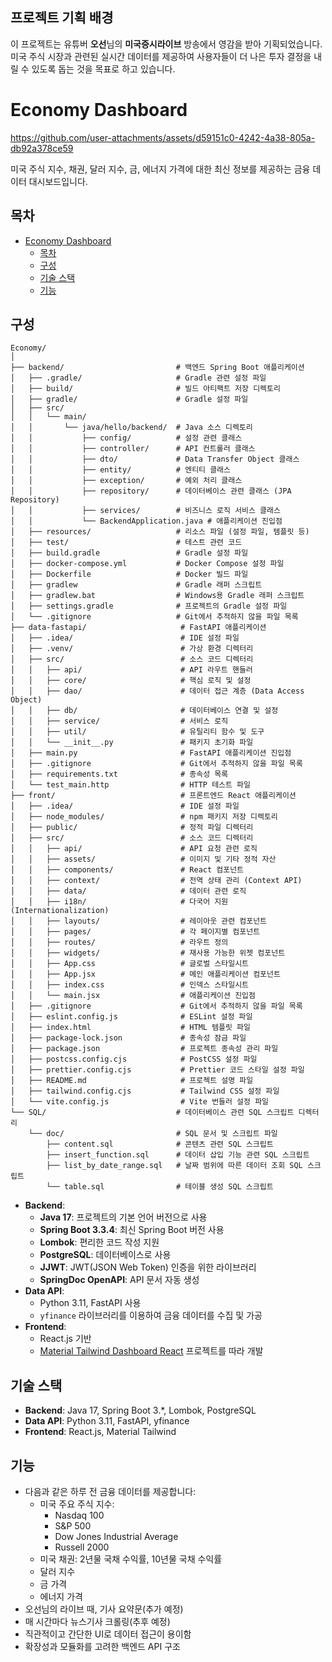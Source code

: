 ## 프로젝트 기획 배경

이 프로젝트는 유튜버 **오선**님의 **미국증시라이브** 방송에서 영감을 받아 기획되었습니다. 미국 주식 시장과 관련된 실시간 데이터를 제공하여 사용자들이 더 나은 투자 결정을 내릴 수 있도록 돕는 것을 목표로 하고 있습니다.

# Economy Dashboard



https://github.com/user-attachments/assets/d59151c0-4242-4a38-805a-db92a378ce59



미국 주식 지수, 채권, 달러 지수, 금, 에너지 가격에 대한 최신 정보를 제공하는 금융 데이터 대시보드입니다.


## 목차

- [Economy Dashboard](#economy-dashboard)
  - [목차](#목차)
  - [구성](#구성)
  - [기술 스택](#기술-스택)
  - [기능](#기능)



## 구성

```
Economy/
│
├── backend/                         # 백엔드 Spring Boot 애플리케이션
│   ├── .gradle/                     # Gradle 관련 설정 파일
│   ├── build/                       # 빌드 아티팩트 저장 디렉토리
│   ├── gradle/                      # Gradle 설정 파일
│   ├── src/
│   │   └── main/
│   │       └── java/hello/backend/  # Java 소스 디렉토리
│   │           ├── config/          # 설정 관련 클래스
│   │           ├── controller/      # API 컨트롤러 클래스
│   │           ├── dto/             # Data Transfer Object 클래스
│   │           ├── entity/          # 엔티티 클래스
│   │           ├── exception/       # 예외 처리 클래스
│   │           ├── repository/      # 데이터베이스 관련 클래스 (JPA Repository)
│   │           ├── services/        # 비즈니스 로직 서비스 클래스
│   │           └── BackendApplication.java # 애플리케이션 진입점
│   ├── resources/                   # 리소스 파일 (설정 파일, 템플릿 등)
│   ├── test/                        # 테스트 관련 코드
│   ├── build.gradle                 # Gradle 설정 파일
│   ├── docker-compose.yml           # Docker Compose 설정 파일
│   ├── Dockerfile                   # Docker 빌드 파일
│   ├── gradlew                      # Gradle 래퍼 스크립트
│   ├── gradlew.bat                  # Windows용 Gradle 래퍼 스크립트
│   ├── settings.gradle              # 프로젝트의 Gradle 설정 파일
│   └── .gitignore                   # Git에서 추적하지 않을 파일 목록
├── data-fastapi/                     # FastAPI 애플리케이션
│   ├── .idea/                        # IDE 설정 파일
│   ├── .venv/                        # 가상 환경 디렉터리
│   ├── src/                          # 소스 코드 디렉터리
│   │   ├── api/                      # API 라우트 핸들러
│   │   ├── core/                     # 핵심 로직 및 설정
│   │   ├── dao/                      # 데이터 접근 계층 (Data Access Object)
│   │   ├── db/                       # 데이터베이스 연결 및 설정
│   │   ├── service/                  # 서비스 로직
│   │   ├── util/                     # 유틸리티 함수 및 도구
│   │   └── __init__.py               # 패키지 초기화 파일
│   ├── main.py                       # FastAPI 애플리케이션 진입점
│   ├── .gitignore                    # Git에서 추적하지 않을 파일 목록
│   ├── requirements.txt              # 종속성 목록
│   └── test_main.http                # HTTP 테스트 파일
├── front/                            # 프론트엔드 React 애플리케이션
│   ├── .idea/                        # IDE 설정 파일
│   ├── node_modules/                 # npm 패키지 저장 디렉토리
│   ├── public/                       # 정적 파일 디렉터리
│   ├── src/                          # 소스 코드 디렉터리
│   │   ├── api/                      # API 요청 관련 로직
│   │   ├── assets/                   # 이미지 및 기타 정적 자산
│   │   ├── components/               # React 컴포넌트
│   │   ├── context/                  # 전역 상태 관리 (Context API)
│   │   ├── data/                     # 데이터 관련 로직
│   │   ├── i18n/                     # 다국어 지원 (Internationalization)
│   │   ├── layouts/                  # 레이아웃 관련 컴포넌트
│   │   ├── pages/                    # 각 페이지별 컴포넌트
│   │   ├── routes/                   # 라우트 정의
│   │   ├── widgets/                  # 재사용 가능한 위젯 컴포넌트
│   │   ├── App.css                   # 글로벌 스타일시트
│   │   ├── App.jsx                   # 메인 애플리케이션 컴포넌트
│   │   ├── index.css                 # 인덱스 스타일시트
│   │   └── main.jsx                  # 애플리케이션 진입점
│   ├── .gitignore                    # Git에서 추적하지 않을 파일 목록
│   ├── eslint.config.js              # ESLint 설정 파일
│   ├── index.html                    # HTML 템플릿 파일
│   ├── package-lock.json             # 종속성 잠금 파일
│   ├── package.json                  # 프로젝트 종속성 관리 파일
│   ├── postcss.config.cjs            # PostCSS 설정 파일
│   ├── prettier.config.cjs           # Prettier 코드 스타일 설정 파일
│   ├── README.md                     # 프로젝트 설명 파일
│   ├── tailwind.config.cjs           # Tailwind CSS 설정 파일
│   └── vite.config.js                # Vite 번들러 설정 파일
└── SQL/                             # 데이터베이스 관련 SQL 스크립트 디렉터리
    └── doc/                         # SQL 문서 및 스크립트 파일
        ├── content.sql              # 콘텐츠 관련 SQL 스크립트
        ├── insert_function.sql      # 데이터 삽입 기능 관련 SQL 스크립트
        ├── list_by_date_range.sql   # 날짜 범위에 따른 데이터 조회 SQL 스크립트
        └── table.sql                # 테이블 생성 SQL 스크립트
```

- **Backend**: 
  - **Java 17**: 프로젝트의 기본 언어 버전으로 사용
  - **Spring Boot 3.3.4**: 최신 Spring Boot 버전 사용
  - **Lombok**: 편리한 코드 작성 지원
  - **PostgreSQL**: 데이터베이스로 사용
  - **JJWT**: JWT(JSON Web Token) 인증을 위한 라이브러리
  - **SpringDoc OpenAPI**: API 문서 자동 생성
- **Data API**: 
  - Python 3.11, FastAPI 사용
  - `yfinance` 라이브러리를 이용하여 금융 데이터를 수집 및 가공
- **Frontend**: 
  - React.js 기반
  - [Material Tailwind Dashboard React](https://github.com/creativetimofficial/material-tailwind-dashboard-react) 프로젝트를 따라 개발

## 기술 스택

- **Backend**: Java 17, Spring Boot 3.*, Lombok, PostgreSQL
- **Data API**: Python 3.11, FastAPI, yfinance
- **Frontend**: React.js, Material Tailwind

## 기능

- 다음과 같은 하루 전 금융 데이터를 제공합니다:
  - 미국 주요 주식 지수:
    - Nasdaq 100
    - S&P 500
    - Dow Jones Industrial Average
    - Russell 2000
  - 미국 채권: 2년물 국채 수익률, 10년물 국채 수익률
  - 달러 지수
  - 금 가격
  - 에너지 가격
- 오선님의 라이브 때, 기사 요약문(추가 예정)
- 매 시간마다 뉴스기사 크롤링(추후 예정)
- 직관적이고 간단한 UI로 데이터 접근이 용이함
- 확장성과 모듈화를 고려한 백엔드 API 구조
